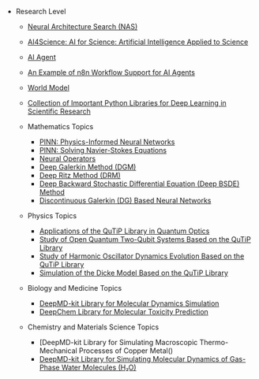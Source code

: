 * Research Level

  * [Neural Architecture Search (NAS)](https://github.com/pengsihua2023/Deep-Learning-Lecture-Notes-English/blob/main/07.%20Research%20Level/Research%20level%3A%20Neural%20Architecture%20Search%20(NAS).md)
  * [AI4Science: AI for Science: Artificial Intelligence Applied to Science](https://github.com/pengsihua2023/Deep-Learning-Lecture-Notes-English/blob/main/07.%20Research%20Level/Research%20level%3A%20AI4science%3A%20AI%20for%20Scienc.md)
  * [AI Agent](https://github.com/pengsihua2023/Deep-Learning-Lecture-Notes-English/blob/main/07.%20Research%20Level/Research%20level%3A%20AI%20agent.md) 
  * [An Example of n8n Workflow Support for AI Agents](https://github.com/pengsihua2023/Deep-Learning-Lecture-Notes-English/blob/main/07.%20Research%20Level/An%20example%20of%20n8n%20workflow%20support%20for%20AI%20Agenet.md)
  * [World Model](https://github.com/pengsihua2023/Deep-Learning-Lecture-Notes-English/blob/main/07.%20Research%20Level/Research%20level%3A%20World%20Model.md)
  * [Collection of Important Python Libraries for Deep Learning in Scientific Research]()

  * Mathematics Topics

    * [PINN: Physics-Informed Neural Networks]()
    * [PINN: Solving Navier-Stokes Equations]()
    * [Neural Operators]()
    * [Deep Galerkin Method (DGM)]()
    * [Deep Ritz Method (DRM)]()
    * [Deep Backward Stochastic Differential Equation (Deep BSDE) Method]()
    * [Discontinuous Galerkin (DG) Based Neural Networks]()

  * Physics Topics

    * [Applications of the QuTiP Library in Quantum Optics]()
    * [Study of Open Quantum Two-Qubit Systems Based on the QuTiP Library]()
    * [Study of Harmonic Oscillator Dynamics Evolution Based on the QuTiP Library]()
    * [Simulation of the Dicke Model Based on the QuTiP Library]()

  * Biology and Medicine Topics

    * [DeepMD-kit Library for Molecular Dynamics Simulation](https://github.com/pengsihua2023/Deep-Learning-Lecture-Notes-English/blob/main/07.%20Research%20Level/Biology%20and%20Medicine%20Topics/DeepMD-kit%20Library%20for%20Molecular%20Dynamics%20Simulation.md)
    * [DeepChem Library for Molecular Toxicity Prediction](https://github.com/pengsihua2023/Deep-Learning-Lecture-Notes-English/blob/main/07.%20Research%20Level/Biology%20and%20Medicine%20Topics/DeepChem%20Library%20for%20Molecular%20Toxicity%20Prediction.md)

  * Chemistry and Materials Science Topics

    * [DeepMD-kit Library for Simulating Macroscopic Thermo-Mechanical Processes of Copper Metal()
    * [DeepMD-kit Library for Simulating Molecular Dynamics of Gas-Phase Water Molecules (H₂O)]()
